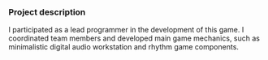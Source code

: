 ### Project description

I participated as a lead programmer in the development of this game. 
I coordinated team members and developed main game mechanics, such as minimalistic digital audio workstation and rhythm game components.
